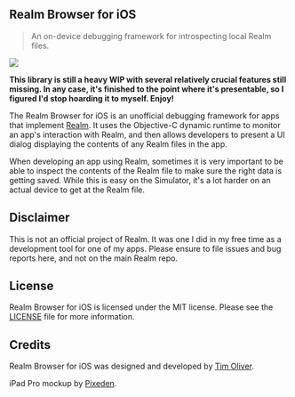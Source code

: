 ## Realm Browser for iOS
> An on-device debugging framework for introspecting local Realm files.

<img src="https://raw.githubusercontent.com/TimOliver/RealmBrowser-iOS/master/screenshot.jpg" />

**This library is still a heavy WIP with several relatively crucial features still missing. In any case, it's finished to the point where it's presentable, so I figured I'd stop hoarding it to myself. Enjoy!**

The Realm Browser for iOS is an unofficial debugging framework for apps that implement [Realm](http://realm.io). It uses the Objective-C dynamic runtime to monitor an app's interaction with Realm, and then allows developers to present a UI dialog displaying the contents of any Realm files in the app.

When developing an app using Realm, sometimes it is very important to be able to inspect the contents of the Realm file to make sure the right data is getting saved. While this is easy on the Simulator, it's a lot harder on an actual device to get at the Realm file.

## Disclaimer
This is not an official project of Realm. It was one I did in my free time as a development tool for one of my apps. Please ensure to file issues and bug reports here, and not on the main Realm repo.

## License
Realm Browser for iOS is licensed under the MIT license. Please see the [LICENSE](License) file for more information.

## Credits

Realm Browser for iOS was designed and developed by [Tim Oliver](http://timoliver.blog).

iPad Pro mockup by [Pixeden](http://pixeden.com).

